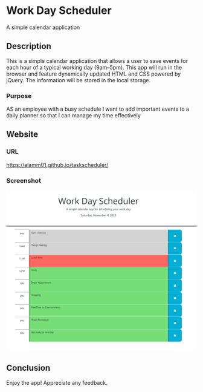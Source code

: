 # Work Day Scheduler
A simple calendar application

## Description
This is a simple calendar application that allows a user to save events for each hour of a typical working day (9am&ndash;5pm). This app will run in the browser and feature dynamically updated HTML and CSS powered by jQuery. The information will be stored in the local storage.

### Purpose
AS an employee with a busy schedule
I want to add important events to a daily planner
so that I can manage my time effectively

## Website 

### URL
https://alamm01.github.io/taskscheduler/

### Screenshot
![Web Page Screenshot](./assets/image.png)


## Conclusion
Enjoy the app! Appreciate any feedback.